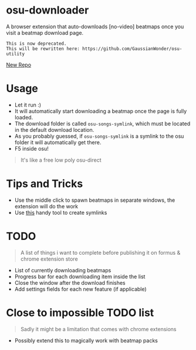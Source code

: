 # osu-downloader
A browser extension that auto-downloads [no-video] beatmaps once you visit a beatmap download page.

```text
This is now deprecated.
This will be rewritten here: https://github.com/GaussianWonder/osu-utility
```

[New Repo](https://github.com/GaussianWonder/osu-utility)

# Usage
* Let it run :)
* It will automatically start downloading a beatmap once the page is fully loaded.
* The download folder is called `osu-songs-symlink`, which must be located in the default download location.
* As you probably guessed, if `osu-songs-symlink` is a symlink to the osu folder it will automatically get there.
* F5 inside osu!

>It's like a free low poly osu-direct

# Tips and Tricks
* Use the middle click to spawn beatmaps in separate windows, the extension will do the work
* Use [this](https://schinagl.priv.at/nt/hardlinkshellext/linkshellextension.html) handy tool to create symlinks

# TODO
>A list of things i want to complete before publishing it on formus & chrome extension store
* List of currently downloading beatmaps
* Progress bar for each downloading item inside the list
* Close the window after the download finishes
* Add settings fields for each new feature (if applicable)

# Close to impossible TODO list
>Sadly it might be a limitation that comes with chrome extensions
* Possibly extend this to magically work with beatmap packs
